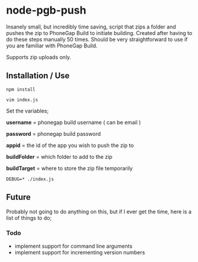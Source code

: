 # node-pgb-push
Insanely small, but incredibly time saving, script that zips a folder and pushes the zip to PhoneGap Build to initiate building. Created after having to do these steps manually 50 times. Should be very straightforward to use if you are familiar with PhoneGap Build.

Supports zip uploads only.


## Installation / Use
`npm install`

`vim index.js`

Set the variables;

**username** = phonegap build username ( can be email )

**password** = phonegap build password

**appid** = the id of the app you wish to push the zip to

**buildFolder** = which folder to add to the zip

**buildTarget** = where to store the zip file temporarily

`DEBUG=* ./index.js`



## Future
Probably not going to do anything on this, but if I ever get the time, here is a list of things to do;

### Todo
- implement support for command line arguments
- implement support for incrementing version numbers

